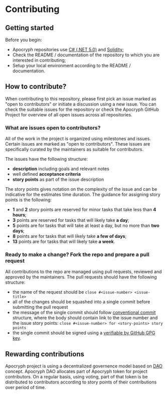 # Contributing

## Getting started
Before you begin:
- Apocryph repositories use [C# (.NET 5.0)](https://dotnet.microsoft.com/download) and [Solidity](https://ethereum.org/en/developers/local-environment/);
- Check the README / documentation of the repository to which you are interested in contributing;
- Setup your local environment according to the README / documentation.

## How to contribute?
When contributing to this repository, please first pick an issue marked as "open to contributors" or initiate a discussion using a new issue. You can check the suitable issues for the repository or check the Apocryph GitHub Project for overview of all open issues across all repositories.

### What are issues open to contributors?
All of the work in the project is organized using milestones and issues. Certain issues are marked as "open to contributors". These issues are specifically curated by the maintainers as suitable for contributors. 

The issues have the following structure:
- **description** including goals and relevant notes
- well defined **acceptance criteria**
- **story points** as part of the issue description

The story points gives notation on the complexity of the issue and can be indicative for the estimates time duration. The guidance for assigning story points is the following:
- **1** and **2** story points are reserved for minor tasks that take less than **4 hours**;
- **3** points are reserved for tasks that will likely take **a day**;
- **5** points are for tasks that will take at least a day, but no more than **two days**;
- **8** points are for tasks that will likely take **a few of days**;
- **13** points are for tasks that will likely take **a week**.

### Ready to make a change? Fork the repo and prepare a pull request
All contributions to the repo are managed using pull requests, reviewed and approved by the maintainers. The pull requests should have the following structure:
- the name of the request should be `close #<issue-number> <issue-title>`
- all of the changes should be squashed into a single commit before submitting the pull request
- the message of the single commit should follow [conventional commit](https://www.conventionalcommits.org/en/v1.0.0/) structure, where the body should contain link to the issue number and the issue story points: `close #<issue-number> for <story-points> story points`  
- the single commit should be signed using a [verifiable by GitHub GPG key](https://docs.github.com/en/github/authenticating-to-github/managing-commit-signature-verification/signing-commits).

## Rewarding contributions
Apocryph project is using a decentralized governence model based on [DAO](https://en.wikipedia.org/wiki/Decentralized_autonomous_organization) concept. Apocryph DAO allocates part of Apocryph token for project contributors. On a regular basis, using voting, part of that token is be distributed to contributors according to story points of their contributions over period of time. 
